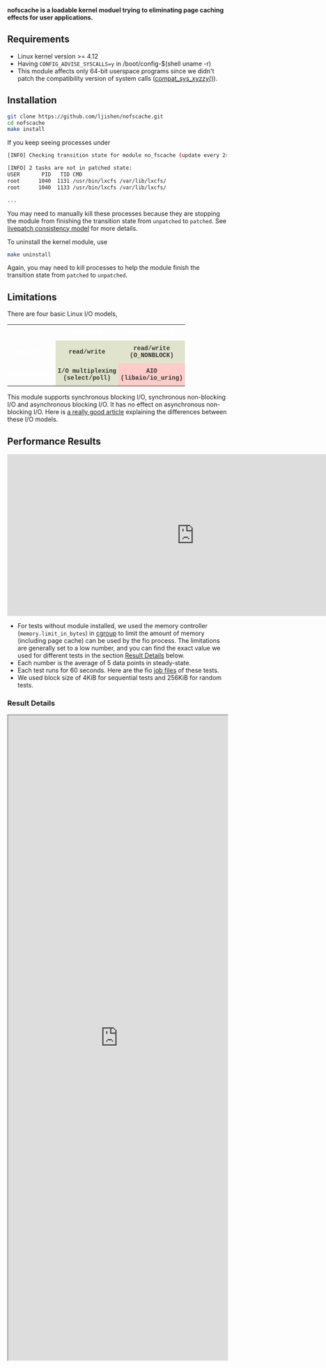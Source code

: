 **nofscache is a loadable kernel moduel trying to eliminating page caching effects for user applications.**

## Requirements

- Linux kernel version >= 4.12
- Having `CONFIG_ADVISE_SYSCALLS=y` in /boot/config-\$(shell uname -r)
- This module affects only 64-bit userspace programs since we didn't patch the compatibility version of system calls ([compat_sys_xyzzy()](https://www.kernel.org/doc/html/latest/process/adding-syscalls.html#compatibility-system-calls-generic)).

## Installation

```bash
git clone https://github.com/ljishen/nofscache.git
cd nofscache
make install
```

If you keep seeing processes under

```bash
[INFO] Checking transition state for module no_fscache (update every 2s)...

[INFO] 2 tasks are not in patched state:
USER       PID   TID CMD
root      1040  1131 /usr/bin/lxcfs /var/lib/lxcfs/
root      1040  1133 /usr/bin/lxcfs /var/lib/lxcfs/

...
```

You may need to manually kill these processes because they are stopping the module from finishing the transition state from `unpatched` to `patched`. See [livepatch consistency model](https://www.kernel.org/doc/Documentation/livepatch/livepatch.txt) for more details.

To uninstall the kernel module, use

```bash
make uninstall
```

Again, you may need to kill processes to help the module finish the transition state from `patched` to `unpatched`.

## Limitations

There are four basic Linux I/O models,

<style type="text/css">
.tg  {border-collapse:collapse;border-spacing:0;border-width:0px;border-style:solid; width: 550px;}
.tg td{font-family:Arial, sans-serif;font-size:14px;padding:10px 5px;border-style:solid;border-width:0px;overflow:hidden;word-break:normal;border-color:#ccc;color:#333;background-color:#fff;}
.tg th{font-family:Arial, sans-serif;font-size:14px;font-weight:normal;padding:10px 5px;border-style:solid;border-width:0px;overflow:hidden;word-break:normal;border-color:#ccc;color:#333;background-color:#f0f0f0;}
.tg .tg-r02c{font-family:"Courier New", Courier, monospace !important;;background-color:#ffffff00;border-color:#ffffff;text-align:center;vertical-align:middle}
.tg .tg-jlnk{background-color:#ffffff00;font-weight:bold;font-family:"Courier New", Courier, monospace !important;;color:#ffffff;border-color:#ffffff;text-align:center;vertical-align:middle}
.tg .tg-qbe5{font-weight:bold;font-family:"Courier New", Courier, monospace !important;;background-color:#ffccc9;border-color:#ffffff;text-align:center;vertical-align:middle}
.tg .tg-byox{font-weight:bold;font-family:"Courier New", Courier, monospace !important;;background-color:#ffffff00;color:#ffffff;border-color:#ffffff;text-align:center;vertical-align:middle}
.tg .tg-94pa{background-color:#e0e4cc;font-weight:bold;font-family:"Courier New", Courier, monospace !important;;border-color:#ffffff;text-align:center;vertical-align:middle}
.tg .tg-p99n{font-weight:bold;font-family:"Courier New", Courier, monospace !important;;background-color:#e0e4cc;border-color:#ffffff;text-align:center;vertical-align:middle}
</style>
<table class="tg" align="center">
  <tr>
    <th class="tg-r02c"></th>
    <th class="tg-byox">Blocking</th>
    <th class="tg-byox">Non-blocking</th>
  </tr>
  <tr>
    <td class="tg-jlnk">Synchronous</td>
    <td class="tg-94pa">read/write</td>
    <td class="tg-94pa">read/write<br>(O_NONBLOCK)</td>
  </tr>
  <tr>
    <td class="tg-byox">Asynchronous</td>
    <td class="tg-p99n">I/O multiplexing<br>(select/poll) </td>
    <td class="tg-qbe5">AIO<br>(libaio/io_uring)</td>
  </tr>
</table>

This module supports synchronous blocking I/O, synchronous non-blocking I/O and asynchronous blocking I/O. It has no effect on asynchronous non-blocking I/O. Here is [a really good article](https://developer.ibm.com/articles/l-async/) explaining the differences between these I/O models.

## Performance Results

<iframe width="857.51" height="370.84820333333334" seamless frameborder="0" scrolling="no" src="https://docs.google.com/spreadsheets/d/e/2PACX-1vTVNWUu5A_qmFfiO68-wHfQrb7jZeFr4U95_8CPBJhpkT4bxXRmSOSsPgCwfcfvs4LhGzySZ04It9dv/pubchart?oid=1781414827&amp;format=interactive"></iframe>

- For tests without module installed, we used the memory controller (`memory.limit_in_bytes`) in [cgroup](https://www.kernel.org/doc/Documentation/cgroup-v1/memory.txt) to limit the amount of memory (including page cache) can be used by the fio process. The limitations are generally set to a low number, and you can find the exact value we used for different tests in the section [Result Details](#result-details) below.
- Each number is the average of 5 data points in steady-state.
- Each test runs for 60 seconds. Here are the fio [job files](https://github.com/ljishen/nofscache/tree/master/tests/fio/jobs) of these tests.
- We used block size of 4KiB for sequential tests and 256KiB for random tests.

### Result Details

<iframe scrolling="no" style="overflow:hidden" width="100%" height="1480px" src="https://docs.google.com/spreadsheets/d/e/2PACX-1vTVNWUu5A_qmFfiO68-wHfQrb7jZeFr4U95_8CPBJhpkT4bxXRmSOSsPgCwfcfvs4LhGzySZ04It9dv/pubhtml?gid=1229428066&amp;single=true&amp;widget=true&amp;headers=false"></iframe>

